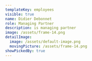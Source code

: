 ```yaml
---
templateKey: employees
visible: true
name: Didier Debonnet
role: Managing Partner
description: is managing partner
image: /assets/frame-14.png
detailImage:
  image: /assets/default-image.png
  movingPicture: /assets/frame-14.png
showPickedBy: true
---
```

